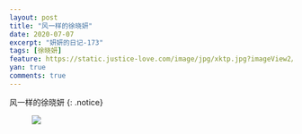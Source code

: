 ```yaml
---
layout: post
title: "风一样的徐晓妍"
date: 2020-07-07
excerpt: "妍妍的日记-173"
tags: [徐晓妍]
feature: https://static.justice-love.com/image/jpg/xktp.jpg?imageView2/1/w/1200/h/500
yan: true
comments: true
---
```

风一样的徐晓妍
{: .notice}
<figure>
    <img src="{{ site.staticUrl }}/yanyan/image/fengyiyangdexuxiaoyan3.jpeg?imageMogr2/auto-orient" />
</figure>
